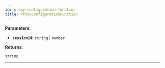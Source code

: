 ```yaml
---
id: proxy-configuration-function
title: ProxyConfigurationFunction
---
```


<a name="proxyconfigurationfunction"></a>

**Parameters**:

-   **`sessionId`**: `string` | `number`

**Returns**:

`string`

---
